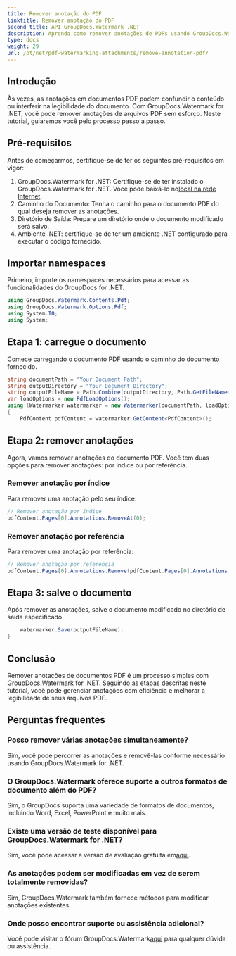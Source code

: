 ```yaml
---
title: Remover anotação do PDF
linktitle: Remover anotação do PDF
second_title: API GroupDocs.Watermark .NET
description: Aprenda como remover anotações de PDFs usando GroupDocs.Watermark for .NET. Melhore a legibilidade dos documentos sem esforço.
type: docs
weight: 29
url: /pt/net/pdf-watermarking-attachments/remove-annotation-pdf/
---
```

## Introdução
Às vezes, as anotações em documentos PDF podem confundir o conteúdo ou interferir na legibilidade do documento. Com GroupDocs.Watermark for .NET, você pode remover anotações de arquivos PDF sem esforço. Neste tutorial, guiaremos você pelo processo passo a passo.
## Pré-requisitos
Antes de começarmos, certifique-se de ter os seguintes pré-requisitos em vigor:
1.  GroupDocs.Watermark for .NET: Certifique-se de ter instalado o GroupDocs.Watermark for .NET. Você pode baixá-lo no[local na rede Internet](https://releases.groupdocs.com/Watermark/net/).
2. Caminho do Documento: Tenha o caminho para o documento PDF do qual deseja remover as anotações.
3. Diretório de Saída: Prepare um diretório onde o documento modificado será salvo.
4. Ambiente .NET: certifique-se de ter um ambiente .NET configurado para executar o código fornecido.

## Importar namespaces
Primeiro, importe os namespaces necessários para acessar as funcionalidades do GroupDocs for .NET.
```csharp
using GroupDocs.Watermark.Contents.Pdf;
using GroupDocs.Watermark.Options.Pdf;
using System.IO;
using System;
```
## Etapa 1: carregue o documento
Comece carregando o documento PDF usando o caminho do documento fornecido.
```csharp
string documentPath = "Your Document Path";
string outputDirectory = "Your Document Directory";
string outputFileName = Path.Combine(outputDirectory, Path.GetFileName(documentPath));
var loadOptions = new PdfLoadOptions();
using (Watermarker watermarker = new Watermarker(documentPath, loadOptions))
{
    PdfContent pdfContent = watermarker.GetContent<PdfContent>();
```
## Etapa 2: remover anotações
Agora, vamos remover anotações do documento PDF. Você tem duas opções para remover anotações: por índice ou por referência.
### Remover anotação por índice
Para remover uma anotação pelo seu índice:
```csharp
// Remover anotação por índice
pdfContent.Pages[0].Annotations.RemoveAt(0);
```
### Remover anotação por referência
Para remover uma anotação por referência:
```csharp
// Remover anotação por referência
pdfContent.Pages[0].Annotations.Remove(pdfContent.Pages[0].Annotations[0]);
```
## Etapa 3: salve o documento
Após remover as anotações, salve o documento modificado no diretório de saída especificado.
```csharp
    watermarker.Save(outputFileName);
}
```

## Conclusão
Remover anotações de documentos PDF é um processo simples com GroupDocs.Watermark for .NET. Seguindo as etapas descritas neste tutorial, você pode gerenciar anotações com eficiência e melhorar a legibilidade de seus arquivos PDF.
## Perguntas frequentes
### Posso remover várias anotações simultaneamente?
Sim, você pode percorrer as anotações e removê-las conforme necessário usando GroupDocs.Watermark for .NET.
### O GroupDocs.Watermark oferece suporte a outros formatos de documento além do PDF?
Sim, o GroupDocs suporta uma variedade de formatos de documentos, incluindo Word, Excel, PowerPoint e muito mais.
### Existe uma versão de teste disponível para GroupDocs.Watermark for .NET?
 Sim, você pode acessar a versão de avaliação gratuita em[aqui](https://releases.groupdocs.com/).
### As anotações podem ser modificadas em vez de serem totalmente removidas?
Sim, GroupDocs.Watermark também fornece métodos para modificar anotações existentes.
### Onde posso encontrar suporte ou assistência adicional?
 Você pode visitar o fórum GroupDocs.Watermark[aqui](https://forum.groupdocs.com/c/watermark/19) para qualquer dúvida ou assistência.